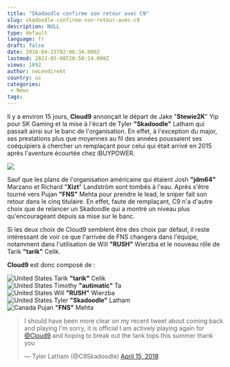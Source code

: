 ```yaml
---
title: "Skadoodle confirme son retour avec C9"
slug: skadoodle-confirme-son-retour-avec-c9
description: NULL
type: default
language: fr
draft: false
date: 2018-04-15T02:06:34.000Z
lastmod: 2022-05-08T20:50:14.000Z
views: 1892
author: neLendirekt
country: us
categories:
 - News
tags:
---
```

Il y a environ 15 jours, **Cloud9** annonçait le départ de Jake "**Stewie2K**" Yip pour SK Gaming et la mise à l'écart de Tyler **"Skadoodle"** Latham qui passait ainsi sur le banc de l'organisation. En effet, à l'exception du major, ses prestations plus que moyennes au fil des années poussaient ses coéquipiers à chercher un remplaçant pour celui qui était arrivé en 2015 après l'aventure écourtée chez iBUYPOWER.

![](https://flickshot-ue.s3.eu-west-2.amazonaws.com/flickshot/article/5abe7ecc986f1/images/JQL08TurRRftS467wrvuh42kaIhrQrSJFKOT6yH0.jpeg)

Sauf que les plans de l'organisation américaine qui étaient Josh **"jdm64"** Marzano et Richard "**Xizt**" Landström sont tombés à l'eau. Après s'être tourné vers Pujan **"FNS"** Mehta pour prendre le lead, le sniper fait son retour dans le cinq titulaire. En effet, faute de remplaçant, C9 n'a d'autre choix que de relancer un Skadoodle qui a montré un niveau plus qu'encourageant depuis sa mise sur le banc.

Si les deux choix de Cloud9 semblent être des choix par défaut, il reste intéressant de voir ce que l'arrivée de FNS changera dans l'équipe, notamment dans l'utilisation de Will **"RUSH"** Wierzba et le nouveau rôle de Tarik **"tarik"** Celik.

**Cloud9** est donc composé de :

![United States](/images/countries/us.svg)⁠ ⁠Tarik **"tarik"** Celik  
![United States](/images/countries/us.svg)⁠ ⁠Timothy **"autimatic"** Ta  
![United States](/images/countries/us.svg)⁠ ⁠Will **"RUSH"** Wierzba  
![United States](/images/countries/us.svg)⁠ ⁠Tyler **"Skadoodle"** Latham  
![Canada](/images/countries/ca.svg)⁠ Pujan **"FNS"** Mehta

> I should have been more clear on my recent tweet about coming back and playing I'm sorry, it is official I am actively playing again for [@Cloud9](https://twitter.com/Cloud9?ref%5Fsrc=twsrc%5Etfw) and hoping to break out the tank tops this summer thank you
> 
> — Tyler Latham (@C9Skadoodle) [April 15, 2018](https://twitter.com/C9Skadoodle/status/985323347679428608?ref%5Fsrc=twsrc%5Etfw)
